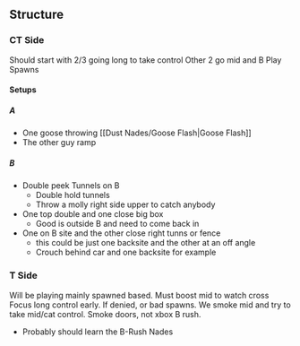 ## Structure

### CT Side
Should start with 2/3 going long to take control
Other 2 go mid and B
Play Spawns


#### Setups

##### A
- One goose throwing [[Dust Nades/Goose Flash|Goose Flash]]
- The other guy ramp 
##### B
- Double peek Tunnels on B
	- Double hold tunnels
	- Throw a molly right side upper to catch anybody
- One top double and one close big box
	- Good is outside B and need to come back in
- One on B site and the other close right tunns or fence
	- this could be just one backsite and the other at an off angle
	- Crouch behind car and one backsite for example


### T Side
Will be playing mainly spawned based.
Must boost mid to watch cross
Focus long control early.
If denied, or bad spawns. We smoke mid and try to take mid/cat control. 
Smoke doors, not xbox
B rush.
- Probably should learn the B-Rush Nades
